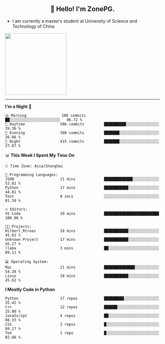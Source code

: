 <h2 align="center">👋 Hello! I'm ZonePG.</h2>

- I am currently a master’s student at University of Science and Technology of China

<img height=200 align="center" src="https://github-readme-stats.vercel.app/api?username=zonepg" />

-------

<!--START_SECTION:waka-->
**I'm a Night 🦉** 

```text
🌞 Morning                100 commits         ██░░░░░░░░░░░░░░░░░░░░░░░   06.72 % 
🌆 Daytime                586 commits         ██████████░░░░░░░░░░░░░░░   39.36 % 
🌃 Evening                388 commits         ███████░░░░░░░░░░░░░░░░░░   26.06 % 
🌙 Night                  415 commits         ███████░░░░░░░░░░░░░░░░░░   27.87 % 
```


📊 **This Week I Spent My Time On** 

```text
🕑︎ Time Zone: Asia/Shanghai

💬 Programming Languages: 
JSON                     21 mins             █████████████░░░░░░░░░░░░   53.81 % 
Python                   17 mins             ███████████░░░░░░░░░░░░░░   44.81 % 
Text                     0 secs              ░░░░░░░░░░░░░░░░░░░░░░░░░   01.39 % 

🔥 Editors: 
VS Code                  39 mins             █████████████████████████   100.00 % 

🐱‍💻 Projects: 
Hilbert_Rtrees           18 mins             ███████████░░░░░░░░░░░░░░   45.62 % 
Unknown Project          17 mins             ███████████░░░░░░░░░░░░░░   45.27 % 
llama                    3 mins              ██░░░░░░░░░░░░░░░░░░░░░░░   09.11 % 

💻 Operating System: 
Mac                      21 mins             ██████████████░░░░░░░░░░░   54.38 % 
Linux                    18 mins             ███████████░░░░░░░░░░░░░░   45.62 % 
```

**I Mostly Code in Python** 

```text
Python                   17 repos            █████████░░░░░░░░░░░░░░░░   35.42 % 
C++                      12 repos            ██████░░░░░░░░░░░░░░░░░░░   25.00 % 
JavaScript               4 repos             ██░░░░░░░░░░░░░░░░░░░░░░░   08.33 % 
CSS                      2 repos             █░░░░░░░░░░░░░░░░░░░░░░░░   04.17 % 
TeX                      1 repo              █░░░░░░░░░░░░░░░░░░░░░░░░   02.08 % 
```




<!--END_SECTION:waka-->

